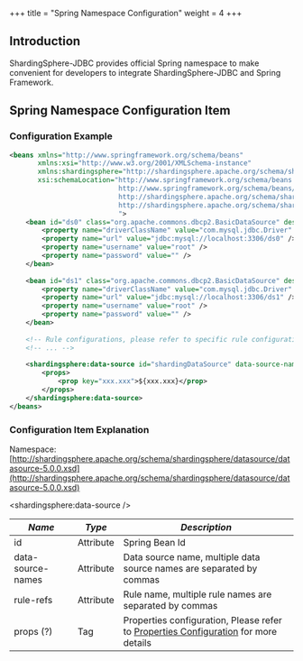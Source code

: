 +++
title = "Spring Namespace Configuration"
weight = 4
+++

## Introduction

ShardingSphere-JDBC provides official Spring namespace to make convenient for developers to integrate ShardingSphere-JDBC and Spring Framework.

## Spring Namespace Configuration Item

### Configuration Example

```xml
<beans xmlns="http://www.springframework.org/schema/beans"
       xmlns:xsi="http://www.w3.org/2001/XMLSchema-instance"
       xmlns:shardingsphere="http://shardingsphere.apache.org/schema/shardingsphere/datasource"
       xsi:schemaLocation="http://www.springframework.org/schema/beans 
                           http://www.springframework.org/schema/beans/spring-beans.xsd 
                           http://shardingsphere.apache.org/schema/shardingsphere/datasource
                           http://shardingsphere.apache.org/schema/shardingsphere/datasource/datasource.xsd
                           ">
    <bean id="ds0" class="org.apache.commons.dbcp2.BasicDataSource" destroy-method="close">
        <property name="driverClassName" value="com.mysql.jdbc.Driver" />
        <property name="url" value="jdbc:mysql://localhost:3306/ds0" />
        <property name="username" value="root" />
        <property name="password" value="" />
    </bean>
    
    <bean id="ds1" class="org.apache.commons.dbcp2.BasicDataSource" destroy-method="close">
        <property name="driverClassName" value="com.mysql.jdbc.Driver" />
        <property name="url" value="jdbc:mysql://localhost:3306/ds1" />
        <property name="username" value="root" />
        <property name="password" value="" />
    </bean>
    
    <!-- Rule configurations, please refer to specific rule configuration for more details. -->
    <!-- ... -->
    
    <shardingsphere:data-source id="shardingDataSource" data-source-names="ds0,ds1" rule-refs="..." >
        <props>
            <prop key="xxx.xxx">${xxx.xxx}</prop>
        </props>
    </shardingsphere:data-source>
</beans>
```

### Configuration Item Explanation

Namespace: [http://shardingsphere.apache.org/schema/shardingsphere/datasource/datasource-5.0.0.xsd](http://shardingsphere.apache.org/schema/shardingsphere/datasource/datasource-5.0.0.xsd)

\<shardingsphere:data-source />

| *Name*            | *Type*    | *Description*                                                        |
| ----------------- | --------- | -------------------------------------------------------------------- |
| id                | Attribute | Spring Bean Id                                                       |
| data-source-names | Attribute | Data source name, multiple data source names are separated by commas |
| rule-refs         | Attribute | Rule name, multiple rule names are separated by commas               |
| props (?)         | Tag       | Properties configuration, Please refer to [Properties Configuration](/en/user-manual/shardingsphere-jdbc/configuration/props) for more details |
